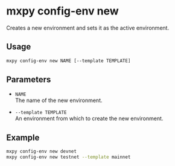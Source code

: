 # mxpy config-env new

Creates a new environment and sets it as the active environment.

## Usage

```bash
mxpy config-env new NAME [--template TEMPLATE]
```

## Parameters

- `NAME`  
  The name of the new environment.

- `--template TEMPLATE`  
  An environment from which to create the new environment.

## Example

```bash
mxpy config-env new devnet
mxpy config-env new testnet --template mainnet
